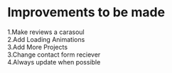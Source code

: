# Improvements to be made

1.Make reviews a carasoul <br>
2.Add Loading Animations <br>
3.Add More Projects <br>
3.Change contact form reciever <br>
4.Always update when possible
